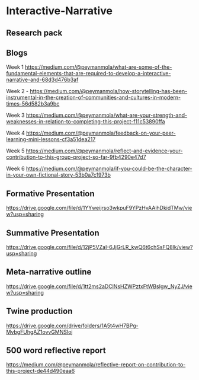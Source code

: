 # Interactive-Narrative

## Research pack 
## Blogs
Week 1
https://medium.com/@peymanmola/what-are-some-of-the-fundamental-elements-that-are-required-to-develop-a-interactive-narrative-and-68d3d476b3af


Week 2 - https://medium.com/@peymanmola/how-storytelling-has-been-instrumental-in-the-creation-of-communities-and-cultures-in-modern-times-56d582b3a9bc


Week 3
https://medium.com/@peymanmola/what-are-your-strength-and-weaknesses-in-relation-to-completing-this-project-f11c53890ffa


Week 4
https://medium.com/@peymanmola/feedback-on-your-peer-learning-mini-lessons-cf3a51dea217


Week 5
https://medium.com/@peymanmola/reflect-and-evidence-your-contribution-to-this-group-project-so-far-9fb4290e47d7

Week 6
https://medium.com/@peymanmola/if-you-could-be-the-character-in-your-own-fictional-story-53b0a7c1973b
 

## Formative Presentation
https://drive.google.com/file/d/1YYweijrso3wkpuF9YPzHvAAihDkidTMw/view?usp=sharing

## Summative Presentation
https://drive.google.com/file/d/12jP5VZaI-6JjGrLR_kwQ6t6chSsFQ8lk/view?usp=sharing
## Meta-narrative outline
https://drive.google.com/file/d/1tt2ms2aDClNsHZWPztxFtWBsIgw_NyZJ/view?usp=sharing
## Twine production
https://drive.google.com/drive/folders/1A5t4wH7BPg-MvbgFUhgAZ1ovvGMNSloj
## 500 word reflective report
https://medium.com/@peymanmola/reflective-report-on-contribution-to-this-project-de44d490eaa6
